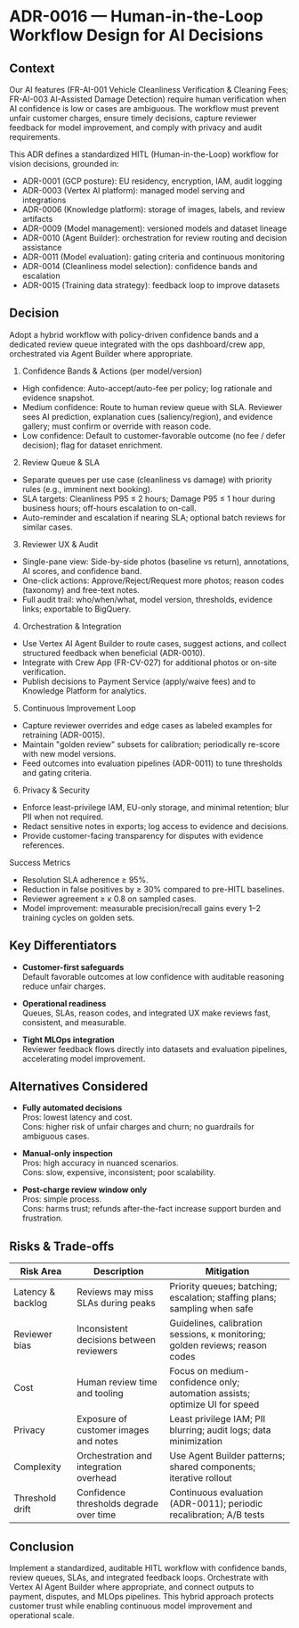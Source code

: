 # ADR-0016 — Human-in-the-Loop Workflow Design for AI Decisions

## Context

Our AI features (FR-AI-001 Vehicle Cleanliness Verification & Cleaning Fees; FR-AI-003 AI-Assisted Damage Detection) require human verification when AI confidence is low or cases are ambiguous. The workflow must prevent unfair customer charges, ensure timely decisions, capture reviewer feedback for model improvement, and comply with privacy and audit requirements.

This ADR defines a standardized HITL (Human-in-the-Loop) workflow for vision decisions, grounded in:
- ADR-0001 (GCP posture): EU residency, encryption, IAM, audit logging
- ADR-0003 (Vertex AI platform): managed model serving and integrations
- ADR-0006 (Knowledge platform): storage of images, labels, and review artifacts
- ADR-0009 (Model management): versioned models and dataset lineage
- ADR-0010 (Agent Builder): orchestration for review routing and decision assistance
- ADR-0011 (Model evaluation): gating criteria and continuous monitoring
- ADR-0014 (Cleanliness model selection): confidence bands and escalation
- ADR-0015 (Training data strategy): feedback loop to improve datasets

## Decision

Adopt a hybrid workflow with policy-driven confidence bands and a dedicated review queue integrated with the ops dashboard/crew app, orchestrated via Agent Builder where appropriate.

1) Confidence Bands & Actions (per model/version)
- High confidence: Auto-accept/auto-fee per policy; log rationale and evidence snapshot.
- Medium confidence: Route to human review queue with SLA. Reviewer sees AI prediction, explanation cues (saliency/region), and evidence gallery; must confirm or override with reason code.
- Low confidence: Default to customer-favorable outcome (no fee / defer decision); flag for dataset enrichment.

2) Review Queue & SLA
- Separate queues per use case (cleanliness vs damage) with priority rules (e.g., imminent next booking).  
- SLA targets: Cleanliness P95 ≤ 2 hours; Damage P95 ≤ 1 hour during business hours; off-hours escalation to on-call.  
- Auto-reminder and escalation if nearing SLA; optional batch reviews for similar cases.

3) Reviewer UX & Audit
- Single-pane view: Side-by-side photos (baseline vs return), annotations, AI scores, and confidence band.  
- One-click actions: Approve/Reject/Request more photos; reason codes (taxonomy) and free-text notes.
- Full audit trail: who/when/what, model version, thresholds, evidence links; exportable to BigQuery.

4) Orchestration & Integration
- Use Vertex AI Agent Builder to route cases, suggest actions, and collect structured feedback when beneficial (ADR-0010).  
- Integrate with Crew App (FR-CV-027) for additional photos or on-site verification.  
- Publish decisions to Payment Service (apply/waive fees) and to Knowledge Platform for analytics.

5) Continuous Improvement Loop
- Capture reviewer overrides and edge cases as labeled examples for retraining (ADR-0015).  
- Maintain "golden review" subsets for calibration; periodically re-score with new model versions.  
- Feed outcomes into evaluation pipelines (ADR-0011) to tune thresholds and gating criteria.

6) Privacy & Security
- Enforce least-privilege IAM, EU-only storage, and minimal retention; blur PII when not required.  
- Redact sensitive notes in exports; log access to evidence and decisions.  
- Provide customer-facing transparency for disputes with evidence references.

Success Metrics
- Resolution SLA adherence ≥ 95%.  
- Reduction in false positives by ≥ 30% compared to pre-HITL baselines.  
- Reviewer agreement ≥ κ 0.8 on sampled cases.  
- Model improvement: measurable precision/recall gains every 1–2 training cycles on golden sets.

## Key Differentiators

- **Customer-first safeguards**  
  Default favorable outcomes at low confidence with auditable reasoning reduce unfair charges.

- **Operational readiness**  
  Queues, SLAs, reason codes, and integrated UX make reviews fast, consistent, and measurable.

- **Tight MLOps integration**  
  Reviewer feedback flows directly into datasets and evaluation pipelines, accelerating model improvement.

## Alternatives Considered

- **Fully automated decisions**  
  Pros: lowest latency and cost.  
  Cons: higher risk of unfair charges and churn; no guardrails for ambiguous cases.

- **Manual-only inspection**  
  Pros: high accuracy in nuanced scenarios.  
  Cons: slow, expensive, inconsistent; poor scalability.

- **Post-charge review window only**  
  Pros: simple process.  
  Cons: harms trust; refunds after-the-fact increase support burden and frustration.

## Risks & Trade-offs

| Risk Area | Description | Mitigation |
|--|--|--|
| Latency & backlog | Reviews may miss SLAs during peaks | Priority queues; batching; escalation; staffing plans; sampling when safe |
| Reviewer bias | Inconsistent decisions between reviewers | Guidelines, calibration sessions, κ monitoring; golden reviews; reason codes |
| Cost | Human review time and tooling | Focus on medium-confidence only; automation assists; optimize UI for speed |
| Privacy | Exposure of customer images and notes | Least privilege IAM; PII blurring; audit logs; data minimization |
| Complexity | Orchestration and integration overhead | Use Agent Builder patterns; shared components; iterative rollout |
| Threshold drift | Confidence thresholds degrade over time | Continuous evaluation (ADR-0011); periodic recalibration; A/B tests |

## Conclusion

Implement a standardized, auditable HITL workflow with confidence bands, review queues, SLAs, and integrated feedback loops. Orchestrate with Vertex AI Agent Builder where appropriate, and connect outputs to payment, disputes, and MLOps pipelines. This hybrid approach protects customer trust while enabling continuous model improvement and operational scale.
